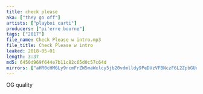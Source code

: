 ```yaml
---
title: check please
aka: ["they go off"]
artists: ["playboi carti"]
producers: ["pi'erre bourne"]
tags: ["2017"]
file_name: Check Please w intro.mp3
file_title: Check Please w intro
leaked: 2018-05-01
length: 3:37
md5: 6450d969f644e7b11c82c65d0c57c64d
mirrors: ["aHR0cHM6Ly9rcmFrZW5maWxlcy5jb20vdmlldy9PeDVzVFBNczF6L2ZpbGUuaHRtbA==", "aHR0cHM6Ly9kYnJlZS5vcmcvdi9hMTcwZTc="]
---
```

OG quality

